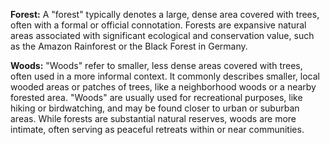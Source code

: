 


**Forest:** A "forest" typically denotes a large, dense area covered with trees, often with a formal or official connotation. Forests are expansive natural areas associated with significant ecological and conservation value, such as the Amazon Rainforest or the Black Forest in Germany.

**Woods:** "Woods" refer to smaller, less dense areas covered with trees, often used in a more informal context. It commonly describes smaller, local wooded areas or patches of trees, like a neighborhood woods or a nearby forested area. "Woods" are usually used for recreational purposes, like hiking or birdwatching, and may be found closer to urban or suburban areas. While forests are substantial natural reserves, woods are more intimate, often serving as peaceful retreats within or near communities.
